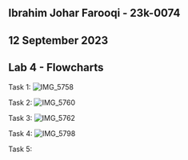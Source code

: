 ## Ibrahim Johar Farooqi - 23k-0074
## 12 September 2023
## Lab 4 - Flowcharts

Task 1: ![IMG_5758](https://github.com/ibrahimjohar/PfFall23/assets/34939623/e3d5971b-c96b-4d82-8bf0-9786c3126047)

Task 2: ![IMG_5760](https://github.com/ibrahimjohar/PfFall23/assets/34939623/4470aeba-d3bd-4951-9e91-1a739e34812a)

Task 3: ![IMG_5762](https://github.com/ibrahimjohar/PfFall23/assets/34939623/8f9f683b-d6fc-4f07-b51f-9f652180e0d4)

Task 4: ![IMG_5798](https://github.com/ibrahimjohar/PfFall23/assets/34939623/8e0b5112-7d9f-4cfa-addd-c8c46508d07e)

Task 5: 
